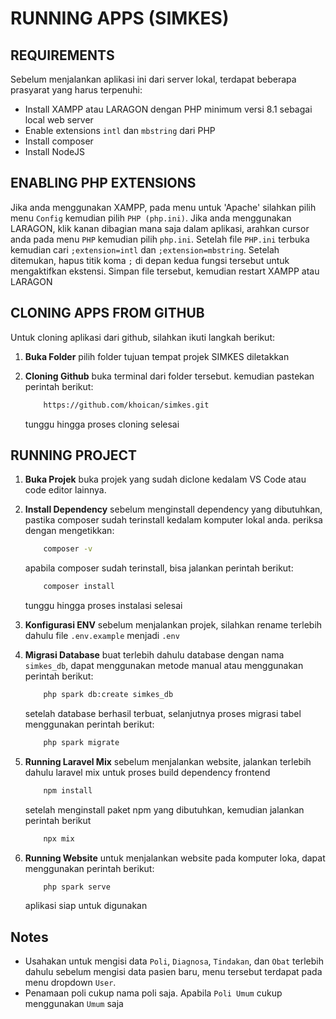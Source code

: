 # RUNNING APPS (SIMKES)

## REQUIREMENTS

Sebelum menjalankan aplikasi ini dari server lokal, terdapat beberapa prasyarat yang harus terpenuhi:

-   Install XAMPP atau LARAGON dengan PHP minimum versi 8.1 sebagai local web server
-   Enable extensions `intl` dan `mbstring` dari PHP
-   Install composer
-   Install NodeJS

## ENABLING PHP EXTENSIONS

Jika anda menggunakan XAMPP, pada menu untuk 'Apache' silahkan pilih menu `Config` kemudian pilih `PHP (php.ini)`.
Jika anda menggunakan LARAGON, klik kanan dibagian mana saja dalam aplikasi, arahkan cursor anda pada menu `PHP` kemudian pilih `php.ini`.
Setelah file `PHP.ini` terbuka kemudian cari `;extension=intl` dan `;extension=mbstring`. Setelah ditemukan, hapus titik koma `;` di depan kedua fungsi tersebut untuk mengaktifkan ekstensi. Simpan file tersebut, kemudian restart XAMPP atau LARAGON

## CLONING APPS FROM GITHUB

Untuk cloning aplikasi dari github, silahkan ikuti langkah berikut:

1. **Buka Folder**
   pilih folder tujuan tempat projek SIMKES diletakkan

2. **Cloning Github**
   buka terminal dari folder tersebut. kemudian pastekan perintah berikut:
    ```sh
        https://github.com/khoican/simkes.git
    ```
    tunggu hingga proses cloning selesai

## RUNNING PROJECT

1. **Buka Projek**
   buka projek yang sudah diclone kedalam VS Code atau code editor lainnya.

2. **Install Dependency**
   sebelum menginstall dependency yang dibutuhkan, pastika composer sudah terinstall kedalam komputer lokal anda. periksa dengan mengetikkan:

    ```sh
        composer -v
    ```

    apabila composer sudah terinstall, bisa jalankan perintah berikut:

    ```sh
        composer install
    ```

    tunggu hingga proses instalasi selesai

3. **Konfigurasi ENV**
   sebelum menjalankan projek, silahkan rename terlebih dahulu file `.env.example` menjadi `.env`

4. **Migrasi Database**
   buat terlebih dahulu database dengan nama `simkes_db`, dapat menggunakan metode manual atau menggunakan perintah berikut:
    ```sh
        php spark db:create simkes_db
    ```
    setelah database berhasil terbuat, selanjutnya proses migrasi tabel menggunakan perintah berikut:
    ```sh
        php spark migrate
    ```
5. **Running Laravel Mix**
   sebelum menjalankan website, jalankan terlebih dahulu laravel mix untuk proses build dependency frontend

    ```sh
        npm install
    ```

    setelah menginstall paket npm yang dibutuhkan, kemudian jalankan perintah berikut

    ```sh
        npx mix
    ```

6. **Running Website**
   untuk menjalankan website pada komputer loka, dapat menggunakan perintah berikut:
    ```sh
        php spark serve
    ```
    aplikasi siap untuk digunakan

## Notes

-   Usahakan untuk mengisi data `Poli`, `Diagnosa`, `Tindakan`, dan `Obat` terlebih dahulu sebelum mengisi data pasien baru, menu tersebut terdapat pada menu dropdown `User`.
-   Penamaan poli cukup nama poli saja. Apabila `Poli Umum` cukup menggunakan `Umum` saja
